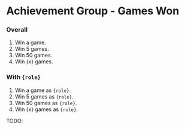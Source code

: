 # Achievement Group - Games Won

### Overall

1. Win a game.
1. Win 5 games.
1. Win 50 games.
1. Win {x} games.

### With `{role}`

1. Win a game as `{role}`.
1. Win 5 games as `{role}`.
1. Win 50 games as `{role}`.
1. Win {x} games as `{role}`.

TODO: